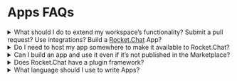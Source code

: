# Apps FAQs

<details>

<summary>What should I do to extend my workspace’s functionality? Submit a pull request? Use integrations? Build a <a href="http://rocket.chat/">Rocket.Chat</a> App?</summary>

Each of those options has its strengths and weaknesses.

**Changing the source** code is the most powerful way of extending Rocket.Chat, but not the simplest - you need to learn the code base, understand the code pattern and rules, submit a PR, and follow up on any changes requested to get it merged.

[Integrations](../../use-rocket.chat/rocket.chat-workspace-administration/integrations/), on the other hand, allow you to write simple scripts that will be executed either when a message is sent or received in a channel. They’re quick to learn and write, but their scope is very limited.

[ Apps](../../extend-rocket.chat-capabilities/rocket.chat-marketplace/) are the middle ground. They are much more powerful than integrations, allowing you to interact with the UI and execute custom routines on several triggers. They’re not as complex as learning the whole code base and can be distributed to our whole community via the Marketplace.

</details>

<details>

<summary>Do I need to host my app somewhere to make it available to Rocket.Chat?</summary>

Not at all! [Rocket.Chat](http://rocket.chat/) Apps are packaged and deployed to a workspace, and the system will take care of hooking the App up. Apps can be installed manually or via the Marketplace.

</details>

<details>

<summary>Can I build an app and use it even if it’s not published in the Marketplace?</summary>

Absolutely! It’s recommended you use our [Apps Engine CLI ](https://developer.rocket.chat/apps-engine/getting-started/rocket.chat-app-engine-cli)tool to develop your apps, and it makes it super easy to deploy your apps to your own [Rocket.Chat](http://rocket.chat/) workspace.

</details>

<details>

<summary>Does Rocket.Chat have a plugin framework?</summary>

We don't have a plugin framework.

</details>

<details>

<summary>What language should I use to write Apps?</summary>

Rocket.Chat uses typescript only.

</details>
